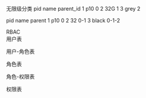 无限级分类
pid name   parent_id
1   p10    0
2   32G    1
3   grey   2 


pid  name  parent
1    p10   0
2    32    0-1
3    black 0-1-2


RBAC  
用户表

用户-角色表

角色表

角色-权限表

权限表
